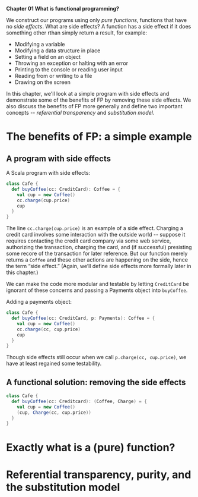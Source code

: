 **Chapter 01 What is functional programming?**

We construct our programs using only *pure functions*, functions that have no *side effects*. What are side effects? A function has a side effect if it does something other rthan simply return a result, for example:
- Modifying a variable
- Modifying a data structure in place
- Setting a field on an object
- Throwing an exception or halting with an error
- Printing to the console or reading user input
- Reading from or writing to a file
- Drawing on the screen

In this chapter, we'll look at a simple program with side effects and demonstrate some of the benefits of FP by removing these side effects. We also discuss the benefits of FP more generally and define two important concepts -- *referential transparency* and *substitution model*.

# The benefits of FP: a simple example
## A program with side effects

A Scala program with side effects:

``` scala
class Cafe {
  def buyCoffee(cc: CreditCard): Coffee = {
    val cup = new Coffee()
    cc.charge(cup.price)
    cup
  }
}
```

The line `cc.charge(cup.price)` is an example of a side effect. Charging a credit card involves some interaction with the outside world -- suppose it requires contacting the credit card company via some web service, authorizing the transaction, charging the card, and (if successful) presisting some recore of the transaction for later reference. But our function merely returns a `Coffee` and these other actions are happening on the side, hence the term “side effect.” (Again, we’ll define side effects more formally later in this chapter.)

We can make the code more modular and testable by letting `CreditCard` be ignorant of these concerns and passing a Payments object into `buyCoffee`.

Adding a payments object:

``` scala
class Cafe {
  def buyCoffee(cc: CreditCard, p: Payments): Coffee = {
    val cup = new Coffee()
    cc.charge(cc, cup.price)
    cup
  }
}
```

Though side effects still occur when we call `p.charge(cc, cup.price)`, we have at least regained some testability.

## A functional solution: removing the side effects

``` scala
class Cafe {
  def buyCoffee(cc: Creditcard): (Coffee, Charge) = {
    val cup = new Coffee()
    (cup, Charge(cc, cup.price))
  }
}
```

# Exactly what is a (pure) function?
# Referential transparency, purity, and the substitution model
